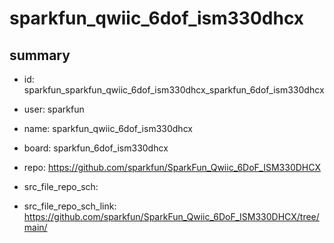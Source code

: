# sparkfun_qwiic_6dof_ism330dhcx
 
## summary 
* id: sparkfun_sparkfun_qwiic_6dof_ism330dhcx_sparkfun_6dof_ism330dhcx
* user: sparkfun
* name: sparkfun_qwiic_6dof_ism330dhcx
* board: sparkfun_6dof_ism330dhcx
* repo: https://github.com/sparkfun/SparkFun_Qwiic_6DoF_ISM330DHCX



* src_file_repo_sch: 
* src_file_repo_sch_link: https://github.com/sparkfun/SparkFun_Qwiic_6DoF_ISM330DHCX/tree/main/






